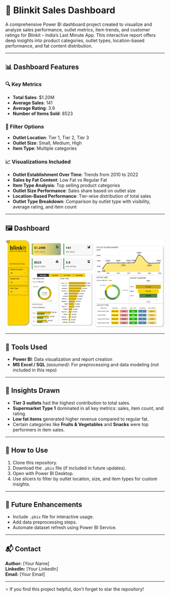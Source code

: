 # 🛒 Blinkit Sales Dashboard

A comprehensive Power BI dashboard project created to visualize and analyze sales performance, outlet metrics, item trends, and customer ratings for Blinkit – India’s Last Minute App. This interactive report offers deep insights into product categories, outlet types, location-based performance, and fat content distribution.

---

## 📊 Dashboard Features

### 🔍 Key Metrics
- **Total Sales**: $1.20M
- **Average Sales**: 141
- **Average Rating**: 3.9
- **Number of Items Sold**: 8523

### 📌 Filter Options
- **Outlet Location**: Tier 1, Tier 2, Tier 3
- **Outlet Size**: Small, Medium, High
- **Item Type**: Multiple categories

### 📈 Visualizations Included
- **Outlet Establishment Over Time**: Trends from 2010 to 2022
- **Sales by Fat Content**: Low Fat vs Regular Fat
- **Item Type Analysis**: Top selling product categories
- **Outlet Size Performance**: Sales share based on outlet size
- **Location-Based Performance**: Tier-wise distribution of total sales
- **Outlet Type Breakdown**: Comparison by outlet type with visibility, average rating, and item count

---

## 🖼️ Dashboard

![Blinkit Sales Dashboard](https://github.com/Pranab9667/Power-BI-Blinkit/blob/main/Screenshot%202025-07-29%20215240.png)

---

## 🚀 Tools Used
- **Power BI**: Data visualization and report creation
- **MS Excel / SQL** *(assumed)*: For preprocessing and data modeling (not included in this repo)

---

## 🎯 Insights Drawn
- **Tier 3 outlets** had the highest contribution to total sales.
- **Supermarket Type 1** dominated in all key metrics: sales, item count, and rating.
- **Low fat items** generated higher revenue compared to regular fat.
- Certain categories like **Fruits & Vegetables** and **Snacks** were top performers in item sales.

---

## 📝 How to Use
1. Clone this repository.
2. Download the `.pbix` file (if included in future updates).
3. Open with Power BI Desktop.
4. Use slicers to filter by outlet location, size, and item types for custom insights.

---

## 📌 Future Enhancements
- Include `.pbix` file for interactive usage.
- Add data preprocessing steps.
- Automate dataset refresh using Power BI Service.

---

## 📬 Contact
**Author:** [Your Name]  
**LinkedIn:** [Your LinkedIn]  
**Email:** [Your Email]  

---

⭐ If you find this project helpful, don’t forget to star the repository!
